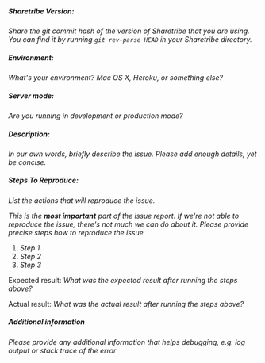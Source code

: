 ##### Sharetribe Version:

_Share the git commit hash of the version of Sharetribe that you are using. You can find it by running `git rev-parse HEAD` in your Sharetribe directory._

##### Environment:

_What's your environment? Mac OS X, Heroku, or something else?_

##### Server mode:

_Are you running in development or production mode?_

##### Description:

_In our own words, briefly describe the issue. Please add enough details, yet be concise._

##### Steps To Reproduce:

_List the actions that will reproduce the issue._

_This is the **most important** part of the issue report. If we're not able to reproduce the issue, there's not much we can do about it. Please provide precise steps how to reproduce the issue._

1. _Step 1_
1. _Step 2_
1. _Step 3_

Expected result: _What was the expected result after running the steps above?_

Actual result: _What was the actual result after running the steps above?_

##### Additional information

_Please provide any additional information that helps debugging, e.g. log output or stack trace of the error_
